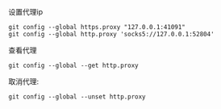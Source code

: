 设置代理ip

```
git config --global https.proxy "127.0.0.1:41091"
git config --global http.proxy 'socks5://127.0.0.1:52804'
```

查看代理

```
git config --global --get http.proxy
```

取消代理:

```
git config --global --unset http.proxy
```




